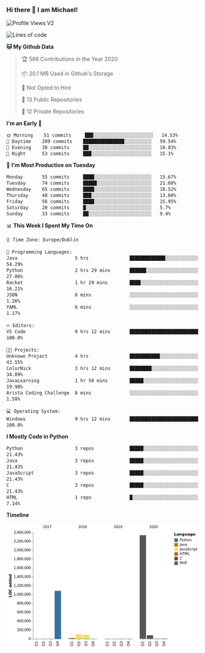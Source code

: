 ### Hi there 👋 I am Michael!

![Profile Views V2](https://komarev.com/ghpvc/?username=AppDevMichael)

<!--START_SECTION:waka-->
![Lines of code](https://img.shields.io/badge/From%20Hello%20World%20I%27ve%20Written-11.8%20million%20lines%20of%20code-blue)

**🐱 My Github Data** 

> 🏆 586 Contributions in the Year 2020
 > 
> 📦 20.1 MB Used in Github's Storage 
 > 
> 🚫 Not Opted to Hire
 > 
> 📜 13 Public Repositories
 > 
> 🔑 12 Private Repositories 

**I'm an Early 🐤** 

```text
🌞 Morning    51 commits     ███░░░░░░░░░░░░░░░░░░░░░░   14.53% 
🌆 Daytime    209 commits    ███████████████░░░░░░░░░░   59.54% 
🌃 Evening    38 commits     ██░░░░░░░░░░░░░░░░░░░░░░░   10.83% 
🌙 Night      53 commits     ███░░░░░░░░░░░░░░░░░░░░░░   15.1%

```
📅 **I'm Most Productive on Tuesday** 

```text
Monday       55 commits     ████░░░░░░░░░░░░░░░░░░░░░   15.67% 
Tuesday      74 commits     █████░░░░░░░░░░░░░░░░░░░░   21.08% 
Wednesday    65 commits     ████░░░░░░░░░░░░░░░░░░░░░   18.52% 
Thursday     48 commits     ███░░░░░░░░░░░░░░░░░░░░░░   13.68% 
Friday       56 commits     ████░░░░░░░░░░░░░░░░░░░░░   15.95% 
Saturday     20 commits     █░░░░░░░░░░░░░░░░░░░░░░░░   5.7% 
Sunday       33 commits     ██░░░░░░░░░░░░░░░░░░░░░░░   9.4%

```


📊 **This Week I Spent My Time On** 

```text
⌚︎ Time Zone: Europe/Dublin

💬 Programming Languages: 
Java                     5 hrs               █████████████░░░░░░░░░░░░   54.29% 
Python                   2 hrs 29 mins       ██████░░░░░░░░░░░░░░░░░░░   27.06% 
Racket                   1 hr 29 mins        ████░░░░░░░░░░░░░░░░░░░░░   16.21% 
JSON                     6 mins              ░░░░░░░░░░░░░░░░░░░░░░░░░   1.26% 
YAML                     6 mins              ░░░░░░░░░░░░░░░░░░░░░░░░░   1.17%

🔥 Editors: 
VS Code                  9 hrs 12 mins       █████████████████████████   100.0%

🐱‍💻 Projects: 
Unknown Project          4 hrs               ███████████░░░░░░░░░░░░░░   43.55% 
ColorNick                3 hrs 12 mins       ████████░░░░░░░░░░░░░░░░░   34.89% 
JavaLearning             1 hr 50 mins        █████░░░░░░░░░░░░░░░░░░░░   19.98% 
Arista Coding Challenge  8 mins              ░░░░░░░░░░░░░░░░░░░░░░░░░   1.58%

💻 Operating System: 
Windows                  9 hrs 12 mins       █████████████████████████   100.0%

```

**I Mostly Code in Python** 

```text
Python                   3 repos             █████░░░░░░░░░░░░░░░░░░░░   21.43% 
Java                     3 repos             █████░░░░░░░░░░░░░░░░░░░░   21.43% 
JavaScript               3 repos             █████░░░░░░░░░░░░░░░░░░░░   21.43% 
C                        3 repos             █████░░░░░░░░░░░░░░░░░░░░   21.43% 
HTML                     1 repo              █░░░░░░░░░░░░░░░░░░░░░░░░   7.14%

```


**Timeline**

![Chart not found](https://github.com/AppDevMichael/AppDevMichael/blob/master/charts/bar_graph.png) 


<!--END_SECTION:waka-->

